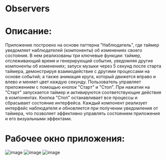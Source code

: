 # Observers
# Описание:
Приложение построено на основе паттерна "Наблюдатель", где таймер уведомляет наблюдателей (компоненты) об изменениях своего состояния. В нем реализованы три ключевые 
функции: таймер, отслеживающий время и генерирующий события, уведомляя другие компоненты об изменениях; запуск музыки через 5 секунд после старта таймера, 
демонстрируя взаимодействие с другими процессами на основе событий; а также анимация круга, который движется вправо и влево и меняет цвет каждую секунду.
Пользователь управляет приложением с помощью кнопок "Старт" и "Стоп". При нажатии на "Старт" запускается таймер и активируются соответствующие действия в компонентах. 
Кнопка "Стоп" останавливает все процессы и сбрасывает состояние интерфейса. Каждый компонент реализует интерфейс наблюдателя и обновляется при получении уведомления от 
таймера, что позволяет эффективно управлять состоянием приложения и его визуальными эффектами.
# Рабочее окно приложения:
![image](https://github.com/user-attachments/assets/d27e9e76-2b6f-411c-83ee-e2511f98138e)
![image](https://github.com/user-attachments/assets/df651323-3872-4e23-8bfa-57c96d701d76)
![image](https://github.com/user-attachments/assets/e9831f0d-89ef-4a47-9df8-e865b32a9d25)
